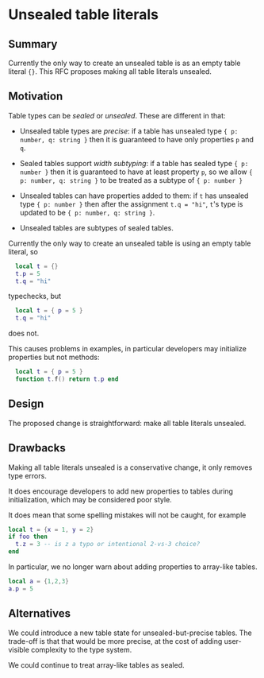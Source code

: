 # Unsealed table literals

## Summary

Currently the only way to create an unsealed table is as an empty table literal `{}`.
This RFC proposes making all table literals unsealed.

## Motivation

Table types can be *sealed* or *unsealed*. These are different in that:

* Unsealed table types are *precise*: if a table has unsealed type `{ p: number, q: string }`
  then it is guaranteed to have only properties `p` and `q`.

* Sealed tables support *width subtyping*: if a table has sealed type `{ p: number }`
  then it is guaranteed to have at least property `p`, so we allow `{ p: number, q: string }`
  to be treated as a subtype of `{ p: number }`

* Unsealed tables can have properties added to them: if `t` has unsealed type
  `{ p: number }` then after the assignment `t.q = "hi"`, `t`'s type is updated to be
  `{ p: number, q: string }`.  

* Unsealed tables are subtypes of sealed tables.

Currently the only way to create an unsealed table is using an empty table literal, so
```lua
  local t = {}
  t.p = 5
  t.q = "hi"
```
typechecks, but
```lua
  local t = { p = 5 }
  t.q = "hi"
```
does not.

This causes problems in examples, in particular developers
may initialize properties but not methods:
```lua
  local t = { p = 5 }
  function t.f() return t.p end
```

## Design

The proposed change is straightforward: make all table literals unsealed.

## Drawbacks

Making all table literals unsealed is a conservative change, it only removes type errors.

It does encourage developers to add new properties to tables during initialization, which
may be considered poor style.

It does mean that some spelling mistakes will not be caught, for example
```lua
local t = {x = 1, y = 2}
if foo then
  t.z = 3 -- is z a typo or intentional 2-vs-3 choice?
end
```

In particular, we no longer warn about adding properties to array-like tables.
```lua
local a = {1,2,3}
a.p = 5
```

## Alternatives

We could introduce a new table state for unsealed-but-precise
tables. The trade-off is that that would be more precise, at the cost
of adding user-visible complexity to the type system.

We could continue to treat array-like tables as sealed.